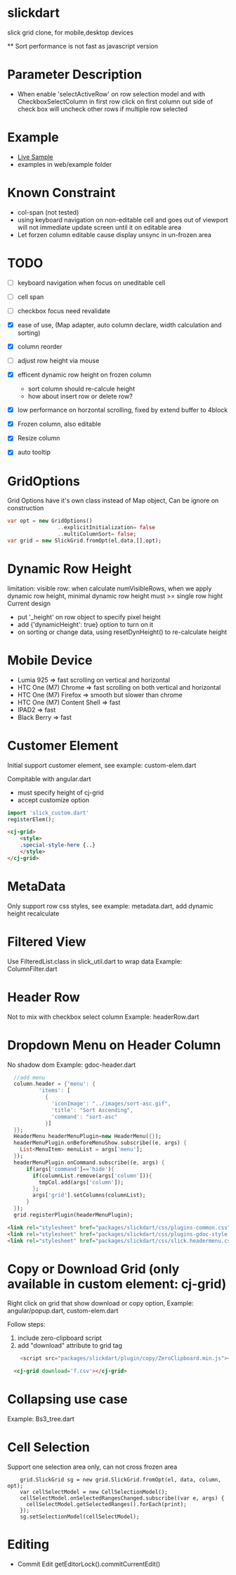 slickdart
=========

slick grid clone, for mobile,desktop devices

** Sort performance is not fast as javascript version

Parameter Description
=======================

* When enable 'selectActiveRow' on row selection model and with CheckboxSelectColumn in first row
  click on first column out side of check box will uncheck other rows if multiple row selected


Example
=========================
* [Live Sample](https://cjkao.github.io/slickdart)
* examples in web/example folder

Known Constraint
========================
* col-span (not tested)
* using keyboard navigation on non-editable cell and goes out of viewport will not
  immediate update screen until it on editable area
* Let forzen column editable cause display unsync in un-frozen area   


TODO
========================
- [ ] keyboard navigation when focus on uneditable cell
- [ ] cell span
- [ ] checkbox focus need revalidate
- [X] ease of use, (Map adapter, auto column declare, width calculation and sorting)
- [X] column reorder
- [ ] adjust row height via mouse
- [x] efficent dynamic row height on frozen column
  - sort column should re-calcule height
  - how about insert row or delete row?
- [x] low performance on horzontal scrolling, fixed by extend buffer to 4block
- [x] Frozen column, also editable
- [x] Resize column
- [x] auto tooltip



GridOptions
===============================
Grid Options have it's own class instead of Map object,
Can be ignore on construction
```dart
var opt = new GridOptions()
		        ..explicitInitialization= false
		        ..multiColumnSort= false;
var grid = new SlickGrid.fromOpt(el,data,[],opt);
```


Dynamic Row Height
===============================
limitation: visible row:
when calculate numVisibleRows, when we apply dynamic row height, minimal dynamic row height must >= single row hight
Current design
  - put '_height' on row object to specify pixel height  
  - add {'dynamicHeight': true} option to turn on it  
  - on sorting or change data, using resetDynHeight() to re-calculate height

Mobile Device
==============================
- Lumia 925  => fast scrolling on vertical and horizontal
- HTC One (M7) Chrome => fast scrolling on both vertical and horizontal
- HTC One (M7) Firefox => smooth but slower than chrome
- HTC One (M7) Content Shell => fast
- IPAD2 => fast
- Black Berry => fast

Customer Element
==============================
Initial support customer element, see example: custom-elem.dart

Compitable with angular.dart
  - must specify height of cj-grid
  - accept customize option
```dart
import 'slick_custom.dart'
registerElem();
```      
```html
<cj-grid>
	<style>
	.special-style-here {..}
	</style>
</cj-grid>
```


MetaData
=============================
Only support row css styles, see example: metadata.dart, add dynamic height recalculate

Filtered View
========================================
Use FilteredList.class in slick_util.dart to wrap data
Example: ColumnFilter.dart


Header Row
========================================
Not to mix with checkbox select column
Example: headerRow.dart

Dropdown Menu on Header Column
=======================================
No shadow dom
Example: gdoc-header.dart

```dart
  //add menu
  column.header = {'menu': {
          'items': [
            {
              'iconImage': "../images/sort-asc.gif",
              'title': "Sort Ascending",
              'command': "sort-asc"
            }]
  }};
  HeaderMenu headerMenuPlugin=new HeaderMenu({});
  headerMenuPlugin.onBeforeMenuShow.subscribe((e, args) {
    List<MenuItem> menuList = args['menu'];
  });
  headerMenuPlugin.onCommand.subscribe((e, args) {
      if(args['command']=='hide'){
        if(columnList.remove(args['column'])){
          tmpCol.add(args['column']);
        };
        args['grid'].setColumns(columnList);
      }
  });
  grid.registerPlugin(headerMenuPlugin);
```
```html
<link rel="stylesheet" href="packages/slickdart/css/plugins-common.css" type="text/css" />
<link rel="stylesheet" href="packages/slickdart/css/plugins-gdoc-style.css" type="text/css" />
<link rel="stylesheet" href="packages/slickdart/css/slick.headermenu.css" type="text/css" />
```

Copy or Download Grid (only available in custom element: cj-grid)
==========================================
Right click on grid that show download or copy option,
Example: angular/popup.dart, custom-elem.dart

Follow steps:
1. include zero-clipboard script
2. add "download" attribute to grid tag
```javascript
    <script src="packages/slickdart/plugin/copy/ZeroClipboard.min.js"></script>
```
```html
  <cj-grid download='f.csv'></cj-grid>
```



Collapsing use case
=============================================
Example: Bs3_tree.dart


Cell Selection
================================================
Support one selection area only, can not cross frozen area
```
    grid.SlickGrid sg = new grid.SlickGrid.fromOpt(el, data, column, opt);
    var cellSelectModel = new CellSelectionModel();
    cellSelectModel.onSelectedRangesChanged.subscribe((var e, args) {
      cellSelectModel.getSelectedRanges().forEach(print);
    });
    sg.setSelectionModel(cellSelectModel);
```

Editing
==============================================
* Commit Edit
getEditorLock().commitCurrentEdit()
